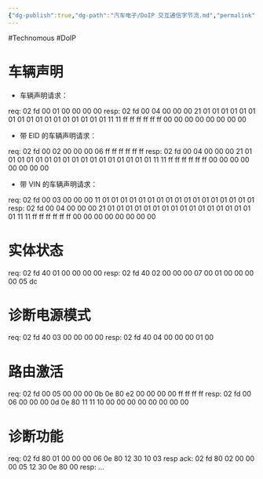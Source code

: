 ```yaml
---
{"dg-publish":true,"dg-path":"汽车电子/DoIP 交互通信字节流.md","permalink":"/汽车电子/DoIP 交互通信字节流/","created":"2023-03-29T17:35:47.000+08:00","updated":"2025-04-02T15:28:39.517+08:00"}
---
```


#Technomous #DoIP 

# 车辆声明

- 车辆声明请求：

req: 02 fd 00 01 00 00 00 00
resp: 02 fd 00 04 00 00 00 21 01 01 01 01 01 01 01 01 01 01 01 01 01 01 01 01 01 11 11 ff ff ff ff ff ff 00 00 00 00 00 00 00 00

- 带 EID 的车辆声明请求：

req: 02 fd 00 02 00 00 00 06 ff ff ff ff ff ff
resp: 02 fd 00 04 00 00 00 21 01 01 01 01 01 01 01 01 01 01 01 01 01 01 01 01 01 11 11 ff ff ff ff ff ff 00 00 00 00 00 00 00 00

- 带 VIN 的车辆声明请求：

req: 02 fd 00 03 00 00 00 11 01 01 01 01 01 01 01 01 01 01 01 01 01 01 01 01 01
resp: 02 fd 00 04 00 00 00 21 01 01 01 01 01 01 01 01 01 01 01 01 01 01 01 01 01 11 11 ff ff ff ff ff ff 00 00 00 00 00 00 00 00

# 实体状态

req: 02 fd 40 01 00 00 00 00
resp: 02 fd 40 02 00 00 00 07 00 01 00 00 00 00 05 dc

# 诊断电源模式

req: 02 fd 40 03 00 00 00 00
resp: 02 fd 40 04 00 00 00 01 00

# 路由激活

req: 02 fd 00 05 00 00 00 0b 0e 80 e2 00 00 00 00 ff ff ff ff
resp: 02 fd 00 06 00 00 00 0d 0e 80 11 11 10 00 00 00 00 00 00 00 00

# 诊断功能

req: 02 fd 80 01 00 00 00 06 0e 80 12 30 10 03
resp ack: 02 fd 80 02 00 00 00 05 12 30 0e 80 00
resp: ...